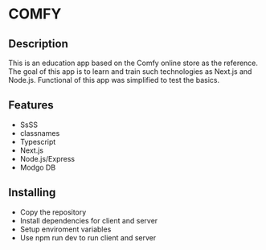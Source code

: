 # COMFY

## Description
This is an education app based on the Comfy online store as the reference. 
The goal of this app is to learn and train such technologies as Next.js and Node.js.
Functional of this app was simplified to test the basics. 

## Features
- SsSS
- classnames
- Typescript
- Next.js
- Node.js/Express
- Modgo DB

## Installing
- Copy the repository
- Install dependencies for client and server
- Setup enviroment variables
- Use npm run dev to run client and server

